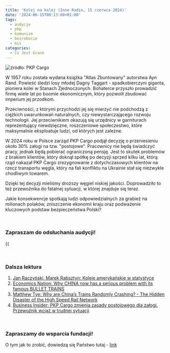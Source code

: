 ```yaml
---
title: 'Kolej na kolej (Inne Radio, 15 czerwca 2024)'
date: '2024-06-15T08:13:00+01:00'
tags:
  - audycje
  - pkp
  - komunizm
  - bezrobocie
  - miś 
categories:
  - Co Jest Grane
---
```


![źródło: PKP Cargo](/uploads/CJG_70_2024_06_15.jpg)

W 1957 roku została wydana książka "Atlas Zbuntowany" autorstwa Ayn Rand. Powieść śledzi losy młodej Dagny Taggart - spadkobierczyni giganta, pioniera kolei w Stanach Zjednoczonych. Bohaterce przyszło prowadzić firmę wiele lat po boomie ekonomicznym,  który pozwolił zbudować imperium jej przodkom. 

Przeciwności, z którymi przychodzi jej się mierzyć nie podchodzą z ciężkich uwarunkowań naturalnych, czy niewystarczającego rozwoju technologii. Jej przeciwnikiem okazują się urzędnicy w garniturach reprezentujący niewdzięczne, roszczeniowe społeczestwo, które maksymalnie eksploatuje ludzi, od których jest zależne.

W 2024 roku w Polsce zarząd PKP Cargo podjął decyzję o przeniesieniu około 30% załogi na tzw. "postojowe". Pracownicy nie będą świadczyć pracy, jednak będą pobierać ograniczoną pensję. Jest to skutek problemów z brakiem klientów, który doknął spółkę po decyzji sprzed kilku lat, którą rząd nakazał PKP Cargo zrezygnowanie z dotychczasowych klientów na rzecz transportu węgla, który na fali konfliktu na Ukrainie stał się niezwykle chodliwym towarem.

Dzięki tej decyzji mieliśmy droższy węgiel niskiej jakości. Doprowadziło to też przewoźnika do fatalnej sytuacji, w której znajduje się teraz. 

Jakie konsekwencje spotkają ludzi odpowiedzialnych za grabież na milionach polaków, zniszczenie ekonomii kraju oraz podważenie kluczowych podstaw bezpieczeństwa Polski?

<br>

### Zapraszam do odsłuchania audycji!

{{<audio src="audio/LONG CJG_70_2024_06_15.mp3" caption="Zapis audycji CJG, publikowanej na łamach Innego Radia Głuchołazy w dniu 15 czerwca 2024">}}

<br>

### Dalsza lektura

1. [Jan Raczyński, Marek Rabsztyn: Koleje amerykańskie w statystyce](static\uploads\Raczynski_koleje.pdf)
2. [Economics Nation: Why CHINA now has a serious problem with its famous BULLET TRAINS](https://www.youtube.com/watch?v=mAFVHJ-6FEY)
3. [Matthew Tye: Why are China’s Trains Randomly Crashing? - The Hidden Disaster of the High Speed Rail Network](https://www.youtube.com/watch?v=gMrLr3qAeIM)
4. [Business Insider: PKP Cargo zmienia zasady postojowego dla załogi. Przewoźnik wciąż w trudnej sytuacji](https://businessinsider.com.pl/biznes/pkp-cargo-zmienia-zasady-nieswiadczenia-pracy-przewoznik-wciaz-w-trudnej-sytuacji/8trdep3)

<br>

### Zapraszamy do wsparcia fundacji!
O tym jak to zrobić, dowiedzą się Państwo tutaj - [link](https://audycje.com.pl/posts/dajmy-sobie-prezent/)